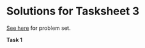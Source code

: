 # Solutions for Tasksheet 3 
[See here](https://github.com/jvkoebbe/math4610/blob/master/tasksheets/tasksheet_03/pdf/tasksheet_03.pdf) for problem set.

**Task 1**

